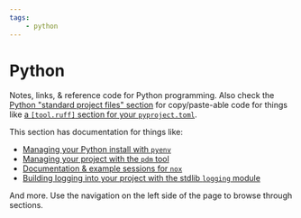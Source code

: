 ```yaml
---
tags:
    - python
---
```


# Python

Notes, links, & reference code for Python programming. Also check the [Python "standard project files" section](../standard-project-files/python/) for copy/paste-able code for things like [a `[tool.ruff]` section for your `pyproject.toml`](../standard-project-files/python/ruff/pyproject-ruff.md).

This section has documentation for things like:

- [Managing your Python install with `pyenv`](./pyenv.md)
- [Managing your project with the `pdm` tool](./pdm.md)
- [Documentation & example sessions for `nox`](./nox/index.md)
- [Building logging into your project with the stdlib `logging` module](./logging.md)

And more. Use the navigation on the left side of the page to browse through sections.
